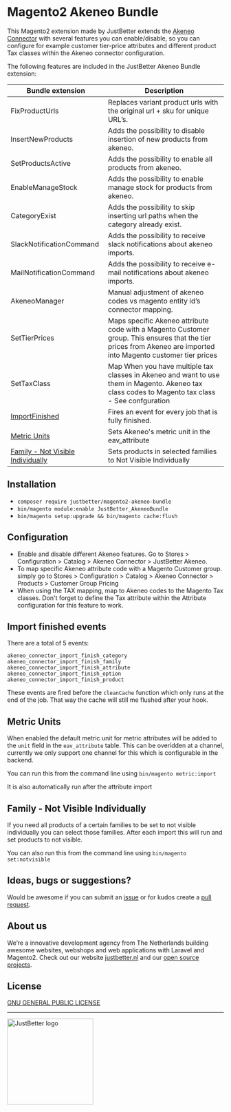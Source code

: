 # Magento2 Akeneo Bundle

This Magento2 extension made by JustBetter extends the [Akeneo Connector](https://github.com/akeneo/magento2-connector-community) with several features you can enable/disable, so you can configure for example customer tier-price attributes and different product Tax classes within the Akeneo connector configuration.

The following features are included in the JustBetter Akeneo Bundle extension:

| Bundle extension                                      | Description                                                                                   |
| ----------------------------------------------------- | --------------------------------------------------------------------------------------------- |
| FixProductUrls                                        | Replaces variant product urls with the original url + sku for unique URL’s.                   |
| InsertNewProducts                                     | Adds the possibility to disable insertion of new products from akeneo.                        |
| SetProductsActive                                     | Adds the possibility to enable all products from akeneo.                                      |
| EnableManageStock                                     | Adds the possibility to enable manage stock for products from akeneo.                                      |
| CategoryExist                                         | Adds the possibility to skip inserting url paths when the category already exist.             |
| SlackNotificationCommand                              | Adds the possibility to receive slack notifications about akeneo imports.                     |
| MailNotificationCommand                               | Adds the possibility to receive e-mail notifications about akeneo imports.                    |
| AkeneoManager                                         | Manual adjustment of akeneo codes vs magento entity id’s connector mapping.                   |
| SetTierPrices                                         | Maps specific Akeneo attribute code with a Magento Customer group. This ensures that the tier prices from Akeneo are imported into Magento customer tier prices      |
| SetTaxClass                                           | Map When you have multiple tax classes in Akeneo and want to use them in Magento. Akeneo tax class codes to Magento tax class - See confguration |
| <a href="#import-finished-events">ImportFinished</a>  | Fires an event for every job that is fully finished. |
| <a href="#metric-units">Metric Units</a>              | Sets Akeneo's metric unit in the eav_attribute |
| <a href="#not-visible-individually">Family - Not Visible Individually</a>              | Sets products in selected families to Not Visible Individually |

## Installation
- `composer require justbetter/magento2-akeneo-bundle`
- `bin/magento module:enable JustBetter_AkeneoBundle`
- `bin/magento setup:upgrade && bin/magento cache:flush`

## Configuration
- Enable and disable different Akeneo features. Go to Stores > Configuration > Catalog > Akeneo Connector > JustBetter Akeneo.
- To map specific Akeneo attribute code with a Magento Customer group. simply go to Stores > Configuration > Catalog > Akeneo Connector > Products > Customer Group Pricing
- When using the TAX mapping, map to Akeneo codes to the Magento Tax classes. Don't forget to define the Tax attribute within the Attribute configuration for this feature to work.

## Import finished events
There are a total of 5 events:
```
akeneo_connector_import_finish_category
akeneo_connector_import_finish_family
akeneo_connector_import_finish_attribute
akeneo_connector_import_finish_option
akeneo_connector_import_finish_product
```

These events are fired before the `cleanCache` function which only runs at the end of the job. 
That way the cache will still me flushed after your hook.

## Metric Units
When enabled the default metric unit for metric attributes will be added to the `unit` field in the `eav_attribute` table.
This can be overidden at a channel, currently we only support one channel for this which is configurable in the backend.

You can run this from the command line using `bin/magento metric:import`

It is also automatically run after the attribute import

## Family - Not Visible Individually
If you need all products of a certain families to be set to not visible individually you can select those families.
After each import this will run and set products to not visible.

You can also run this from the command line using `bin/magento set:notvisible`

## Ideas, bugs or suggestions?
Would be awesome if you can submit an [issue](https://github.com/justbetter/magento2-akeneo-bundle/issues) or for kudos create a [pull request](https://github.com/justbetter/magento2-akeneo-bundle/pulls).

## About us
We’re a innovative development agency from The Netherlands building awesome websites, webshops and web applications with Laravel and Magento2. Check out our website [justbetter.nl](https://justbetter.nl) and our [open source projects](https://github.com/justbetter).

## License
[GNU GENERAL PUBLIC LICENSE](LICENSE)

---

<a href="https://justbetter.nl" title="JustBetter"><img src="https://raw.githubusercontent.com/justbetter/art/master/justbetter-logo.png" width="200px" alt="JustBetter logo"></a>
